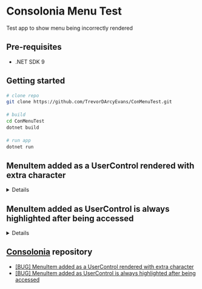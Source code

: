 # Consolonia Menu Test
Test app to show menu being incorrectly rendered


## Pre-requisites
*   .NET SDK 9


## Getting started
```bash
# clone repo
git clone https://github.com/TrevorDArcyEvans/ConMenuTest.git

# build
cd ConMenuTest
dotnet build

# run app
dotnet run
```

## MenuItem added as a UserControl rendered with extra character

<details>

* _Consolonia_ Version="11.2.*-beta.*"
* platform: _Linux Mint 21.2_
* .NET 9.0.102

### Steps to reproduce
1. run app

**Observed result**
* `UserControl` menu is rendered with a trailing `>` symbol
* ![Screenshot01](docs/Screenshot01.png)
* note that `UserControl` is rendered in control colour (grey)

**Expected result**
* `UserControl` menu should be rendered without extra characters

</details>


## MenuItem added as UserControl is always highlighted after being accessed

<details>

* _Consolonia_ Version="11.2.*-beta.*"
* platform: _Linux Mint 21.2_
* .NET 9.0.102

### Steps to reproduce
1. run app
2. dropdown `UserControl` menu
3. dropdown `Normal` menu

**Observed result**
* ![Screenshot02](docs/Screenshot02.png)
* `UserControl` menu is rendered in highlight colour (blue)

**Expected result**
* `UserControl` menu should be rendered in control colour (grey)

4. tab away from `Normal` menu

**Observed result**
* ![Screenshot03](docs/Screenshot03.png)
* `UserControl` menu is always rendered in highlight colour (blue)

**Expected result**
* `UserControl` menu should be rendered in control colour (grey) when not highlighted

</details>


## [Consolonia](https://github.com/jinek/Consolonia) repository
* [[BUG] MenuItem added as a UserControl rendered with extra character](https://github.com/jinek/Consolonia/issues/291)
* [[BUG] MenuItem added as UserControl is always highlighted after being accessed](https://github.com/jinek/Consolonia/issues/292)
